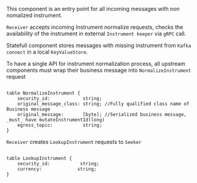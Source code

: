 This component is an entry point for all incoming messages with non nomalized instrument.

`Receiver` accepts incoming Instrument normalize requests, checks the availability of the instrument in external `Instrument keeper` via `gRPC` call.

Statefull component stores messages with missing instrument from `Kafka connect` in a local `KeyValueStore`.

To have a single API for instrument normalization process, all upstream components must wrap their business message into `NormalizeInstrument` request

```flatbuffers

table NormalizeInstrument {
    security_id:            string;
    original_message_class: string; //Fully qualified class name of Business message
    original_message:       [byte]; //Serialized business message, _must_ have mutateInstrumentId(long)
    egress_topic:           string;
}

```

`Receiver` creates `LookupInstrument` requests to `Seeker`

```flatbuffers

table LookupInstrument {
    security_id:           string;
    currency:             string;
}

```
